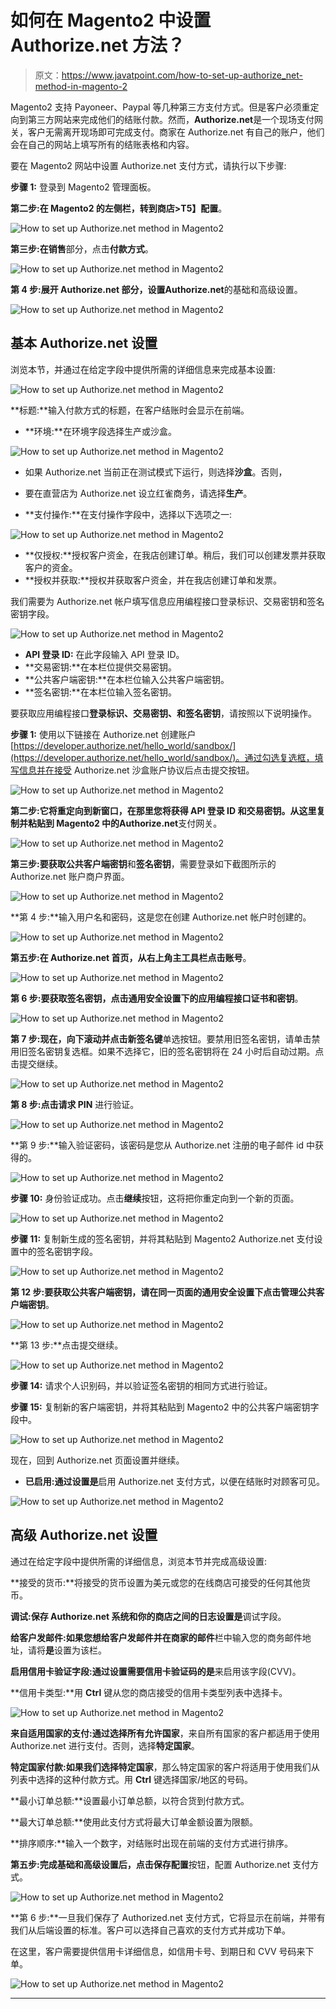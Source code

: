 # 如何在 Magento2 中设置 Authorize.net 方法？

> 原文：<https://www.javatpoint.com/how-to-set-up-authorize_net-method-in-magento-2>

Magento2 支持 Payoneer、Paypal 等几种第三方支付方式。但是客户必须重定向到第三方网站来完成他们的结账付款。然而，**Authorize.net**是一个现场支付网关，客户无需离开现场即可完成支付。商家在 Authorize.net 有自己的账户，他们会在自己的网站上填写所有的结账表格和内容。

要在 Magento2 网站中设置 Authorize.net 支付方式，请执行以下步骤:

**步骤 1:** 登录到 Magento2 管理面板。

**第二步:**在 Magento2 的左侧栏，转到**商店>T5】配置**。

![How to set up Authorize.net method in Magento2](img/aff8faeebdb9febc78299323638c1a47.png)

**第三步:**在**销售**部分，点击**付款方式**。

![How to set up Authorize.net method in Magento2](img/4af7b5b3135e655ab0b49e069bf60fef.png)

**第 4 步:**展开 Authorize.net 部分，设置**Authorize.net**的基础和高级设置。

![How to set up Authorize.net method in Magento2](img/27d64f3b6785b6424befee0dabe6fcf8.png)

## 基本 Authorize.net 设置

浏览本节，并通过在给定字段中提供所需的详细信息来完成基本设置:

![How to set up Authorize.net method in Magento2](img/af1d3c72e25722e2a5f90753541f527e.png)

**标题:**输入付款方式的标题，在客户结账时会显示在前端。

*   **环境:**在环境字段选择生产或沙盒。

![How to set up Authorize.net method in Magento2](img/e35c723eff48f7498b3cd753a13f57a9.png)

*   如果 Authorize.net 当前正在测试模式下运行，则选择**沙盒**。否则，
*   要在直营店为 Authorize.net 设立红雀商务，请选择**生产**。

*   **支付操作:**在支付操作字段中，选择以下选项之一:

![How to set up Authorize.net method in Magento2](img/5022eb1222d0a804f0cd22453353c03a.png)

*   **仅授权:**授权客户资金，在我店创建订单。稍后，我们可以创建发票并获取客户的资金。
*   **授权并获取:**授权并获取客户资金，并在我店创建订单和发票。

我们需要为 Authorize.net 帐户填写信息应用编程接口登录标识、交易密钥和签名密钥字段。

![How to set up Authorize.net method in Magento2](img/b027bfce1e9908c699b06b66814b501a.png)

*   **API 登录 ID:** 在此字段输入 API 登录 ID。
*   **交易密钥:**在本栏位提供交易密钥。
*   **公共客户端密钥:**在本栏位输入公共客户端密钥。
*   **签名密钥:**在本栏位输入签名密钥。

要获取应用编程接口**登录标识、交易密钥、**和**签名密钥**，请按照以下说明操作。

**步骤 1:** 使用以下链接在 Authorize.net 创建账户[https://developer.authorize.net/hello_world/sandbox/](https://developer.authorize.net/hello_world/sandbox/)。通过勾选复选框，填写信息并在接受 Authorize.net 沙盒账户协议后点击提交按钮。

![How to set up Authorize.net method in Magento2](img/aa765bf4346452e87f7ce9da82a9ceac.png)

**第二步:**它将重定向到新窗口，在那里您将获得 API 登录 ID 和交易密钥。从这里复制并粘贴到 Magento2 中的**Authorize.net**支付网关。

![How to set up Authorize.net method in Magento2](img/c5ab72d5f32594f3b90b398e56100ecf.png)

**第三步:**要获取**公共客户端密钥**和**签名密钥**，需要登录如下截图所示的 Authorize.net 账户商户界面。

![How to set up Authorize.net method in Magento2](img/97097ad561bb9a9b513d837679d15632.png)

**第 4 步:**输入用户名和密码，这是您在创建 Authorize.net 帐户时创建的。

![How to set up Authorize.net method in Magento2](img/91ed777eb502db012a3f44cb557b8575.png)

**第五步:**在 Authorize.net 首页，从右上角主工具栏点击**账号**。

![How to set up Authorize.net method in Magento2](img/3c3bef4f8f09c4c93b60ff65f0c0ef15.png)

**第 6 步:**要获取签名密钥，点击通用安全设置下的**应用编程接口证书和密钥**。

![How to set up Authorize.net method in Magento2](img/327d4c50597dd63996539ca3ef7173b8.png)

**第 7 步:**现在，向下滚动并点击**新签名键**单选按钮。要禁用旧签名密钥，请单击禁用旧签名密钥复选框。如果不选择它，旧的签名密钥将在 24 小时后自动过期。点击提交继续。

![How to set up Authorize.net method in Magento2](img/f28b59dc9124cdda60f6aee6e7b7847e.png)

**第 8 步:**点击**请求 PIN** 进行验证。

![How to set up Authorize.net method in Magento2](img/430eff23aedb12669cc2df6680ada130.png)

**第 9 步:**输入验证密码，该密码是您从 Authorize.net 注册的电子邮件 id 中获得的。

![How to set up Authorize.net method in Magento2](img/6d5fe26c895299e9b6a0bf09f125831e.png)

**步骤 10:** 身份验证成功。点击**继续**按钮，这将把你重定向到一个新的页面。

![How to set up Authorize.net method in Magento2](img/25a18a1f2bf2dff5ecaf60420dee5ac7.png)

**步骤 11:** 复制新生成的签名密钥，并将其粘贴到 Magento2 Authorize.net 支付设置中的签名密钥字段。

![How to set up Authorize.net method in Magento2](img/5672c117d21a83da044c593d26aaf4b9.png)

**第 12 步:**要获取公共客户端密钥，请在同一页面的通用安全设置下点击**管理公共客户端密钥**。

![How to set up Authorize.net method in Magento2](img/443ab5520cd0cd78a5f11b6bf63f6a3d.png)

**第 13 步:**点击提交继续。

![How to set up Authorize.net method in Magento2](img/e0eab19ee91bac6fb0c430c3869979b6.png)

**步骤 14:** 请求个人识别码，并以验证签名密钥的相同方式进行验证。

**步骤 15:** 复制新的客户端密钥，并将其粘贴到 Magento2 中的公共客户端密钥字段中。

![How to set up Authorize.net method in Magento2](img/181cd968de98104ea941c48a305b727c.png)

现在，回到 Authorize.net 页面设置并继续。

*   **已启用:**通过设置**是**启用 Authorize.net 支付方式，以便在结账时对顾客可见。

![How to set up Authorize.net method in Magento2](img/e52f6532ce02760ce7ae3ee4382e942d.png)

## 高级 Authorize.net 设置

通过在给定字段中提供所需的详细信息，浏览本节并完成高级设置:

**接受的货币:**将接受的货币设置为美元或您的在线商店可接受的任何其他货币。

**调试:**保存 Authorize.net 系统和你的商店之间的日志设置**是**调试字段。

**给客户发邮件:**如果您想给客户发邮件并在**商家的邮件**栏中输入您的商务邮件地址，请将**是**设置为该栏。

**启用信用卡验证字段:**通过设置需要信用卡验证码的**是**来启用该字段(CVV)。

**信用卡类型:**用 **Ctrl** 键从您的商店接受的信用卡类型列表中选择卡。

![How to set up Authorize.net method in Magento2](img/28983786945284cec552dc836e1e782f.png)

**来自适用国家的支付:**通过选择**所有允许国家**，来自所有国家的客户都适用于使用 Authorize.net 进行支付。否则，选择**特定国家**。

**特定国家付款:**如果我们选择**特定国家**，那么特定国家的客户将适用于使用我们从列表中选择的这种付款方式。用 **Ctrl** 键选择国家/地区的号码。

**最小订单总额:**设置最小订单总额，以符合货到付款方式。

**最大订单总额:**使用此支付方式将最大订单金额设置为限额。

**排序顺序:**输入一个数字，对结账时出现在前端的支付方式进行排序。

**第五步:**完成基础和高级设置后，点击**保存配置**按钮，配置 Authorize.net 支付方式。

![How to set up Authorize.net method in Magento2](img/91f575c17628bca04b9511363f69642d.png)

**第 6 步:**一旦我们保存了 Authorized.net 支付方式，它将显示在前端，并带有我们从后端设置的标准。客户可以选择自己喜欢的支付方式并成功下单。

在这里，客户需要提供信用卡详细信息，如信用卡号、到期日和 CVV 号码来下单。

![How to set up Authorize.net method in Magento2](img/1d7b1770282041a44d304dcf3ac6e544.png)

* * *